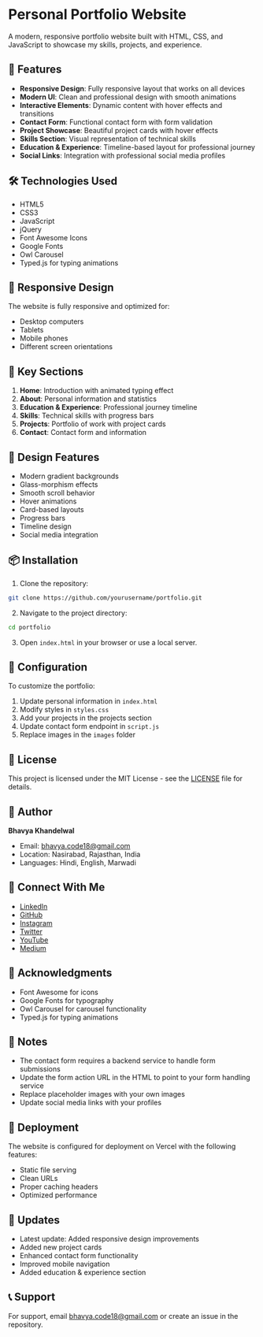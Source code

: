 # Personal Portfolio Website

A modern, responsive portfolio website built with HTML, CSS, and JavaScript to showcase my skills, projects, and experience.

## 🌟 Features

- **Responsive Design**: Fully responsive layout that works on all devices
- **Modern UI**: Clean and professional design with smooth animations
- **Interactive Elements**: Dynamic content with hover effects and transitions
- **Contact Form**: Functional contact form with form validation
- **Project Showcase**: Beautiful project cards with hover effects
- **Skills Section**: Visual representation of technical skills
- **Education & Experience**: Timeline-based layout for professional journey
- **Social Links**: Integration with professional social media profiles

## 🛠️ Technologies Used

- HTML5
- CSS3
- JavaScript
- jQuery
- Font Awesome Icons
- Google Fonts
- Owl Carousel
- Typed.js for typing animations

## 📱 Responsive Design

The website is fully responsive and optimized for:
- Desktop computers
- Tablets
- Mobile phones
- Different screen orientations

## 🚀 Key Sections

1. **Home**: Introduction with animated typing effect
2. **About**: Personal information and statistics
3. **Education & Experience**: Professional journey timeline
4. **Skills**: Technical skills with progress bars
5. **Projects**: Portfolio of work with project cards
6. **Contact**: Contact form and information

## 🎨 Design Features

- Modern gradient backgrounds
- Glass-morphism effects
- Smooth scroll behavior
- Hover animations
- Card-based layouts
- Progress bars
- Timeline design
- Social media integration

## 📦 Installation

1. Clone the repository:
```bash
git clone https://github.com/yourusername/portfolio.git
```

2. Navigate to the project directory:
```bash
cd portfolio
```

3. Open `index.html` in your browser or use a local server.

## 🔧 Configuration

To customize the portfolio:

1. Update personal information in `index.html`
2. Modify styles in `styles.css`
3. Add your projects in the projects section
4. Update contact form endpoint in `script.js`
5. Replace images in the `images` folder

## 📄 License

This project is licensed under the MIT License - see the [LICENSE](LICENSE) file for details.

## 👤 Author

**Bhavya Khandelwal**
- Email: bhavya.code18@gmail.com
- Location: Nasirabad, Rajasthan, India
- Languages: Hindi, English, Marwadi

## 🔗 Connect With Me

- [LinkedIn](https://www.linkedin.com/in/bhavya-khandelwal-018/)
- [GitHub](https://github.com/bhavyakhandelwal018)
- [Instagram](https://www.instagram.com/bhavya.khandelwal018/)
- [Twitter](https://twitter.com/bhavyakhandelw1)
- [YouTube](https://www.youtube.com/@bhavyakhandelwal018)
- [Medium](https://medium.com/@bhavyakhandelwal018)

## 🙏 Acknowledgments

- Font Awesome for icons
- Google Fonts for typography
- Owl Carousel for carousel functionality
- Typed.js for typing animations

## 📝 Notes

- The contact form requires a backend service to handle form submissions
- Update the form action URL in the HTML to point to your form handling service
- Replace placeholder images with your own images
- Update social media links with your profiles

## 🚀 Deployment

The website is configured for deployment on Vercel with the following features:
- Static file serving
- Clean URLs
- Proper caching headers
- Optimized performance

## 🔄 Updates

- Latest update: Added responsive design improvements
- Added new project cards
- Enhanced contact form functionality
- Improved mobile navigation
- Added education & experience section

## 📞 Support

For support, email bhavya.code18@gmail.com or create an issue in the repository.
